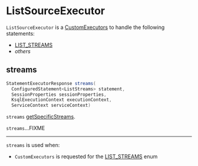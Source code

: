 # ListSourceExecutor

`ListSourceExecutor` is a [CustomExecutors](CustomExecutors.md) to handle the following statements:

* [LIST_STREAMS](#streams)
* _others_

## <span id="streams"> streams

```scala
StatementExecutorResponse streams(
  ConfiguredStatement<ListStreams> statement,
  SessionProperties sessionProperties,
  KsqlExecutionContext executionContext,
  ServiceContext serviceContext)
```

`streams` [getSpecificStreams](#getSpecificStreams).

`streams`...FIXME

---

`streams` is used when:

* `CustomExecutors` is requested for the [LIST_STREAMS](CustomExecutors.md#LIST_STREAMS) enum
